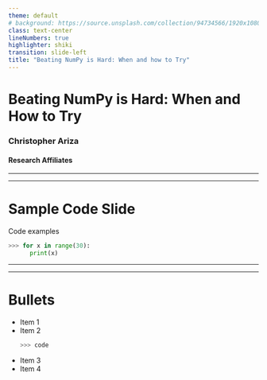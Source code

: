 ```yaml
---
theme: default
# background: https://source.unsplash.com/collection/94734566/1920x1080
class: text-center
lineNumbers: true
highlighter: shiki
transition: slide-left
title: "Beating NumPy is Hard: When and how to Try"
---
```


# Beating NumPy is Hard: When and How to Try

### Christopher Ariza

#### Research Affiliates

---
---
# Sample Code Slide
<Transform :scale="1.5">

Code examples <uim-rocket />

```python {all|1|2|all} {startLine:5}
>>> for x in range(30):
      print(x)
```
</Transform>





---
---
# Bullets


<Transform :scale="1.5">
<v-clicks>

- Item 1
- Item 2
    ```python {lines:false}
    >>> code
    ```
- Item 3
- Item 4
</v-clicks>
</Transform>

